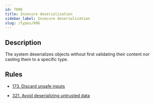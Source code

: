 ```yaml
---
id: f096
title: Insecure deserialization
sidebar_label: Insecure deserialization
slug: /types/096
---
```


## Description

The system deserializes objects without first validating their content
nor casting them to a specific type.

## Rules

- [173. Discard unsafe inputs](/criteria/source/173)

- [321. Avoid deserializing untrusted data](/criteria/data/321)
